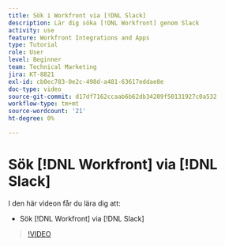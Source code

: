 ```yaml
---
title: Sök i Workfront via [!DNL Slack]
description: Lär dig söka [!DNL Workfront] genom Slack
activity: use
feature: Workfront Integrations and Apps
type: Tutorial
role: User
level: Beginner
team: Technical Marketing
jira: KT-8821
exl-id: cb0ec783-0e2c-498d-a481-63617eddae8e
doc-type: video
source-git-commit: d17df7162ccaab6b62db34209f50131927c0a532
workflow-type: tm+mt
source-wordcount: '21'
ht-degree: 0%

---
```


# Sök [!DNL Workfront] via [!DNL Slack]

I den här videon får du lära dig att:

* Sök [!DNL Workfront] via [!DNL Slack]

>[!VIDEO](https://video.tv.adobe.com/v/3437512/?quality=12&learn=on&enablevpops&captions=swe)
